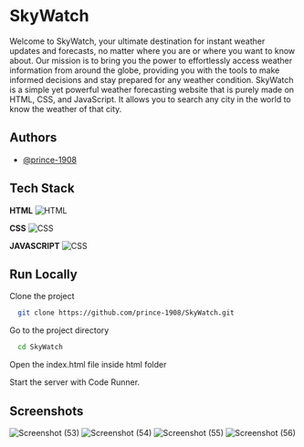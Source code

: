 
# SkyWatch

Welcome to SkyWatch, your ultimate destination for instant weather updates and forecasts, no matter where you are or where you want to know about. Our mission is to bring you the power to effortlessly access weather information from around the globe, providing you with the tools to make informed decisions and stay prepared for any weather condition. SkyWatch is a simple yet powerful weather forecasting website that is purely made on HTML, CSS, and JavaScript. It allows you to search any city in the world to know the weather of that city.




## Authors

- [@prince-1908](https://github.com/prince-1908)


## Tech Stack

**HTML**
![HTML](https://upload.wikimedia.org/wikipedia/commons/6/61/HTML5_logo_and_wordmark.svg)

**CSS**
![CSS](https://upload.wikimedia.org/wikipedia/commons/d/d5/CSS3_logo_and_wordmark.svg)

**JAVASCRIPT**
![CSS](https://www.javascripttutorial.net/wp-content/uploads/2021/04/JavaScript-Tutorial.svg)
## Run Locally

Clone the project

```bash
  git clone https://github.com/prince-1908/SkyWatch.git
```

Go to the project directory

```bash
  cd SkyWatch
```

Open the index.html file inside html folder

Start the server with Code Runner.


## Screenshots
![Screenshot (53)](https://github.com/prince-1908/SkyWatch/assets/97910827/27e3079c-2c65-4d5f-a136-7c286d5c2024)
![Screenshot (54)](https://github.com/prince-1908/SkyWatch/assets/97910827/74f66cb7-4385-4dc5-9688-293bea5162b3)
![Screenshot (55)](https://github.com/prince-1908/SkyWatch/assets/97910827/01639863-950d-49c7-9f8f-fb104f8a2646)
![Screenshot (56)](https://github.com/prince-1908/SkyWatch/assets/97910827/618bc192-e54b-461a-adf7-0fb93acc493f)

